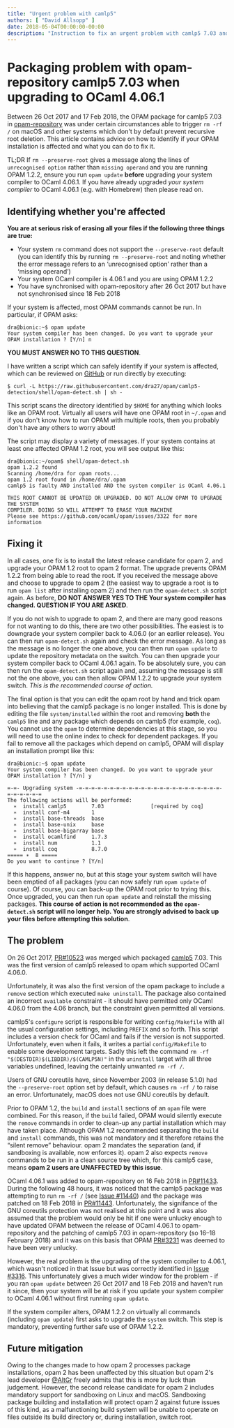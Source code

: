 ```yaml
---
title: "Urgent problem with camlp5"
authors: [ "David Allsopp" ]
date: 2018-05-04T00:00:00-00:00
description: "Instruction to fix an urgent problem with camlp5 7.03 and macOS OCaml 4.06.1"
---
```


# Packaging problem with opam-repository camlp5 7.03 when upgrading to OCaml 4.06.1

Between 26 Oct 2017 and 17 Feb 2018, the OPAM package for camlp5 7.03 in [opam-repository](https://github.com/ocaml/opam-repository) was under certain circumstances able to trigger `rm -rf /` on macOS and other systems which don't by default prevent recursive root deletion. This article contains advice on how to identify if your OPAM installation is affected and what you can do to fix it.

TL;DR If `rm --preserve-root` gives a message along the lines of `unrecognised option` rather than `missing operand` and you are running OPAM 1.2.2, ensure you run `opam update` **before** upgrading your system compiler to OCaml 4.06.1. If you have already upgraded *your system compiler* to OCaml 4.06.1 (e.g. with Homebrew) then please read on.

## Identifying whether you're affected

**You are at serious risk of erasing all your files if the following three things are true:**
 - Your system `rm` command does not support the `--preserve-root` default (you can identify this by running `rm --preserve-root` and noting whether the error message refers to an ‘unrecognised option’ rather than a ‘missing operand’)
 - Your system OCaml compiler is 4.06.1 and you are using OPAM 1.2.2
 - You have synchronised with opam-repository after 26 Oct 2017 but have not synchronised since 18 Feb 2018

If your system is affected, most OPAM commands cannot be run. In particular, if OPAM asks:

```
dra@bionic:~$ opam update
Your system compiler has been changed. Do you want to upgrade your OPAM installation ? [Y/n] n
```

**YOU MUST ANSWER NO TO THIS QUESTION**.

I have written a script which can safely identify if your system is affected, which can be reviewed on [GitHub](https://github.com/dra27/opam/blob/camlp5-detection/shell/opam-detect.sh) or run directly by executing:

```
$ curl -L https://raw.githubusercontent.com/dra27/opam/camlp5-detection/shell/opam-detect.sh | sh -
```

This script scans the directory identified by `$HOME` for anything which looks like an OPAM root. Virtually all users will have one OPAM root in `~/.opam` and if you don't know how to run OPAM with multiple roots, then you probably don't have any others to worry about!

The script may display a variety of messages. If your system contains at least one affected OPAM 1.2 root, you will see output like this:

```
dra@bionic:~/opam$ shell/opam-detect.sh 
opam 1.2.2 found
Scanning /home/dra for opam roots...
opam 1.2 root found in /home/dra/.opam
camlp5 is faulty AND installed AND the system compiler is OCaml 4.06.1

THIS ROOT CANNOT BE UPDATED OR UPGRADED. DO NOT ALLOW OPAM TO UPGRADE THE SYSTEM
COMPILER. DOING SO WILL ATTEMPT TO ERASE YOUR MACHINE
Please see https://github.com/ocaml/opam/issues/3322 for more information
```

## Fixing it

In all cases, one fix is to install the latest release candidate for opam 2, and upgrade your OPAM 1.2 root to opam 2 format. The upgrade prevents OPAM 1.2.2 from being able to read the root. If you received the message above and choose to upgrade to opam 2 (the easiest way to upgrade a root is to run `opam list` after installing opam 2) and then run the `opam-detect.sh` script again. As before, **DO NOT ANSWER YES TO THE Your system compiler has changed. QUESTION IF YOU ARE ASKED**.

If you do not wish to upgrade to opam 2, and there are many good reasons for not wanting to do this, there are two other possibilities. The easiest is to downgrade your system compiler back to 4.06.0 (or an earlier release). You can then run `opam-detect.sh` again and check the error message. As long as the message is no longer the one above, you can then run `opam update` to update the repository metadata on the switch. You can then upgrade your system compiler back to OCaml 4.06.1 again. To be absolutely sure, you can then run the `opam-detect.sh` script again and, assuming the message is still not the one above, you can then allow OPAM 1.2.2 to upgrade your system switch. *This is the recommended course of action.*

The final option is that you can edit the opam root by hand and trick opam into believing that the camlp5 package is no longer installed. This is done by editing the file `system/installed` within the root and removing **both** the `camlp5` line and any package which depends on camlp5 (for example, `coq`). You cannot use the `opam` to determine dependencies at this stage, so you will need to use the online index to check for dependent packages. If you fail to remove all the packages which depend on camlp5, OPAM will display an installation prompt like this:

```
dra@bionic:~$ opam update
Your system compiler has been changed. Do you want to upgrade your OPAM installation ? [Y/n] y

=-=- Upgrading system -=-=-=-=-=-=-=-=-=-=-=-=-=-=-=-=-=-=-=-=-=-=-=-=-=-=-=-=-=
The following actions will be performed:
  ∗  install camlp5        7.03               [required by coq]
  ∗  install conf-m4       1    
  ∗  install base-threads  base 
  ∗  install base-unix     base 
  ∗  install base-bigarray base 
  ∗  install ocamlfind     1.7.3
  ∗  install num           1.1  
  ∗  install coq           8.7.0
===== ∗  8 =====
Do you want to continue ? [Y/n] 
```

If this happens, answer no, but at this stage your system switch will have been emptied of all packages (you can now safely run `opam update` of course). Of course, you can back-up the OPAM root prior to trying this. Once upgraded, you can then run `opam update` and reinstall the missing packages. **This course of action is not recommended as the `opam-detect.sh` script will no longer help. You are strongly advised to back up your files before attempting this solution**.

## The problem

On 26 Oct 2017, [PR#10523](https://github.com/ocaml/opam-repository/pull/10523) was merged which packaged [camlp5](https://github.com/camlp5/camlp5) 7.03. This was the first version of camlp5 released to opam which supported OCaml 4.06.0.

Unfortunately, it was also the first version of the opam package to include a `remove` section which executed `make uninstall`. The package also contained an incorrect `available` constraint - it should have permitted only OCaml 4.06.0 from the 4.06 branch, but the constraint given permitted all versions.

camlp5's `configure` script is responsible for writing `config/Makefile` with all the usual configuration settings, including `PREFIX` and so forth. This script includes a version check for OCaml and fails if the version is not supported. Unfortunately, even when it fails, it writes a partial `config/Makefile` to enable some development targets. Sadly this left the command `rm -rf "$(DESTDIR)$(LIBDIR)/$(CAMLP5N)"` in the `uninstall` target with all three variables undefined, leaving the certainly unwanted `rm -rf /`.

Users of GNU coreutils have, since November 2003 (in release 5.1.0) had the `--preserve-root` option set by default, which causes `rm -rf /` to raise an error. Unfortunately, macOS does not use GNU coreutils by default.

Prior to OPAM 1.2, the `build` and `install` sections of an `opam` file were combined. For this reason, if the `build` failed, OPAM would silently execute the `remove` commands in order to clean-up any partial installation which may have taken place. Although OPAM 1.2 recommended separating the `build` and `install` commands, this was not mandatory and it therefore retains the “silent remove” behaviour. opam 2 mandates the separation (and, if sandboxing is available, now enforces it). opam 2 also expects `remove` commands to be run in a clean source tree which, for this camlp5 case, means **opam 2 users are UNAFFECTED by this issue**.

OCaml 4.06.1 was added to opam-repository on 16 Feb 2018 in [PR#11433](https://github.com/ocaml/opam-repository/pull/11433). During the following 48 hours, it was noticed that the camlp5 package was attempting to run `rm -rf /` (see [Issue #11440](https://github.com/ocaml/opam-repository/issues/11440)) and the package was patched on 18 Feb 2018 in [PR#11443](https://github.com/ocaml/opam-repository/pull/11443). Unfortunately, the signifance of the GNU coreutils protection was not realised at this point and it was also assumed that the problem would only be hit if one were unlucky enough to have updated OPAM between the release of OCaml 4.06.1 to opam-repository and the patching of camlp5 7.03 in opam-repository (so 16–18 February 2018) and it was on this basis that OPAM [PR#3231](https://github.com/ocaml/opam/issues/3231) was deemed to have been very unlucky.

However, the real problem is the upgrading of the system compiler to 4.06.1, which wasn't noticed in that Issue but was correctly identified in [Issue #3316](https://github.com/ocaml/opam/issues/3316). This unfortunately gives a much wider window for the problem - if you ran `opam update` between 26 Oct 2017 and 18 Feb 2018 and haven't run it since, then your system will be at risk if you update your system compiler to OCaml 4.06.1 without first running `opam update`.

If the system compiler alters, OPAM 1.2.2 on virtually all commands (including `opam update`) first asks to upgrade the `system` switch. This step is mandatory, preventing further safe use of OPAM 1.2.2.

## Future mitigation

Owing to the changes made to how opam 2 processes package installations, opam 2 has been unaffected by this situation but opam 2's lead developer [@AltGr](https://github.com/AltGr) freely admits that this is more by luck than judgement. However, the second release candidate for opam 2 includes mandatory support for sandboxing on Linux and macOS. Sandboxing package building and installation will protect opam 2 against future issues of this kind, as a malfunctioning build system will be unable to operate on files outside its build directory or, during installation, switch root.
